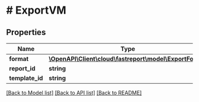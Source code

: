 # # ExportVM

## Properties

Name | Type | Description | Notes
------------ | ------------- | ------------- | -------------
**format** | [**\OpenAPI\Client\cloud\fastreport\model\ExportFormat**](ExportFormat.md) |  | [optional]
**report_id** | **string** |  | [optional]
**template_id** | **string** |  | [optional]

[[Back to Model list]](../../README.md#models) [[Back to API list]](../../README.md#endpoints) [[Back to README]](../../README.md)
